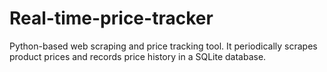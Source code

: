 # Real-time-price-tracker
Python-based web scraping and price tracking tool. It periodically scrapes product prices and records price history in a SQLite database.
